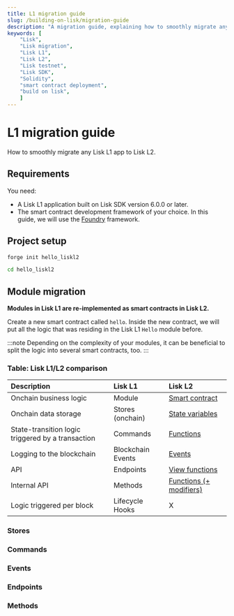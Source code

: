 ```yaml
---
title: L1 migration guide
slug: /building-on-lisk/migration-guide
description: "A migration guide, explaining how to smoothly migrate any Lisk L1 app to Lisk L2."
keywords: [
    "Lisk",
    "Lisk migration",
    "Lisk L1",
    "Lisk L2",
    "Lisk testnet",
    "Lisk SDK",
    "Solidity",
    "smart contract deployment",
    "build on lisk",
    ]
---
```


# L1 migration guide

How to smoothly migrate any Lisk L1 app to Lisk L2.

## Requirements

You need:

- A Lisk L1 application built on Lisk SDK version 6.0.0 or later.
- The smart contract development framework of your choice. 
In this guide, we will use the [Foundry](https://book.getfoundry.sh/) framework.

## Project setup

```bash
forge init hello_liskl2
```

```bash
cd hello_liskl2
```

## Module migration

**Modules in Lisk L1 are re-implemented as smart contracts in Lisk L2.**

Create a new smart contract called `hello`. 
Inside the new contract, we will put all the logic that was residing in the Lisk L1 `Hello` module before.

:::note
Depending on the complexity of your modules, it can be beneficial to split the logic into several smart contracts, too.
:::

### Table: Lisk L1/L2 comparison
| Description          | Lisk L1                      | Lisk L2                       |
| :------------------- | :----------------------------| :---------------------------- |
| Onchain business logic| Module                      |[Smart contract](https://solidity-by-example.org/first-app/) |
| Onchain data storage | Stores (onchain)             |[State variables](https://solidity-by-example.org/variables/)|
| State-transition logic triggered by a transaction| Commands|[Functions](https://solidity-by-example.org/function/)|
| Logging to the blockchain| Blockchain Events        |[Events](https://solidity-by-example.org/events/)|
| API                  | Endpoints                    |[View functions](https://solidity-by-example.org/view-and-pure-functions/)|
| Internal API         | Methods                      |[Functions (+ modifiers)](https://solidity-by-example.org/function-modifier/)|
| Logic triggered per block| Lifecycle Hooks          |X                              |

### Stores

### Commands

### Events

### Endpoints

### Methods

<!-- ## Plugin migration -->